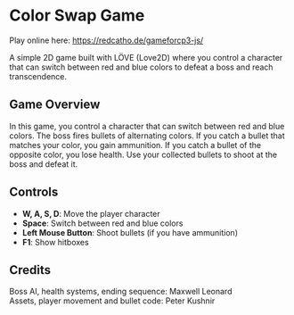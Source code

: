 # Color Swap Game

Play online here: https://redcatho.de/gameforcp3-js/

A simple 2D game built with LÖVE (Love2D) where you control a character that can switch between red and blue colors to defeat a boss and reach transcendence.

## Game Overview

In this game, you control a character that can switch between red and blue colors. The boss fires bullets of alternating colors. If you catch a bullet that matches your color, you gain ammunition. If you catch a bullet of the opposite color, you lose health. Use your collected bullets to shoot at the boss and defeat it.

## Controls

- **W, A, S, D**: Move the player character
- **Space**: Switch between red and blue colors
- **Left Mouse Button**: Shoot bullets (if you have ammunition)
- **F1**: Show hitboxes

## Credits
Boss AI, health systems, ending sequence: Maxwell Leonard  
Assets, player movement and bullet code: Peter Kushnir
